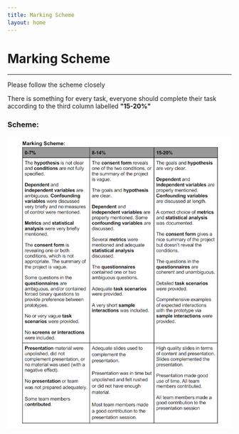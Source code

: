 ```yaml
---
title: Marking Scheme
layout: home
---
```


# Marking Scheme

---

Please follow the scheme closely

There is something for every task, everyone should complete their task according to the third column labelled **"15-20%"**

### Scheme:

![Marking Scheme](./assets/img/marking.png)
